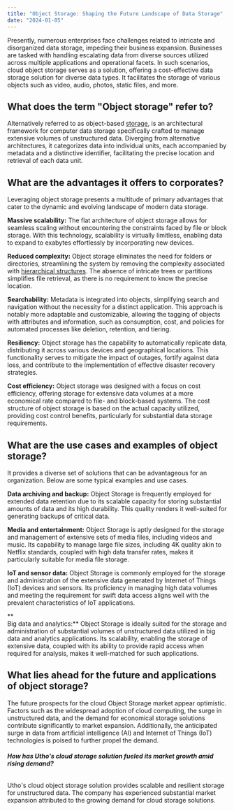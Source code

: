 ```yaml
---
title: "Object Storage: Shaping the Future Landscape of Data Storage"
date: "2024-01-05"
---
```


  

Presently, numerous enterprises face challenges related to intricate and disorganized data storage, impeding their business expansion. Businesses are tasked with handling escalating data from diverse sources utilized across multiple applications and operational facets. In such scenarios, cloud object storage serves as a solution, offering a cost-effective data storage solution for diverse data types. It facilitates the storage of various objects such as video, audio, photos, static files, and more.  

## **What does the term "Object storage" refer to?**  

Alternatively referred to as object-based [storage](https://utho.com/archive-storage), is an architectural framework for computer data storage specifically crafted to manage extensive volumes of unstructured data. Diverging from alternative architectures, it categorizes data into individual units, each accompanied by metadata and a distinctive identifier, facilitating the precise location and retrieval of each data unit.  

## **What are the advantages it offers to** **corporates?**

Leveraging object storage presents a multitude of primary advantages that cater to the dynamic and evolving landscape of modern data storage.  

**Massive scalability:** The flat architecture of object storage allows for seamless scaling without encountering the constraints faced by file or block storage. With this technology, scalability is virtually limitless, enabling data to expand to exabytes effortlessly by incorporating new devices.  

**Reduced complexity:** Object storage eliminates the need for folders or directories, streamlining the system by removing the complexity associated with [hierarchical structures](https://chisellabs.com/glossary/what-is-hierarchical-structure/). The absence of intricate trees or partitions simplifies file retrieval, as there is no requirement to know the precise location.  

**Searchability:** Metadata is integrated into objects, simplifying search and navigation without the necessity for a distinct application. This approach is notably more adaptable and customizable, allowing the tagging of objects with attributes and information, such as consumption, cost, and policies for automated processes like deletion, retention, and tiering.

  
**Resiliency:** Object storage has the capability to automatically replicate data, distributing it across various devices and geographical locations. This functionality serves to mitigate the impact of outages, fortify against data loss, and contribute to the implementation of effective disaster recovery strategies.  

**Cost efficiency:** Object storage was designed with a focus on cost efficiency, offering storage for extensive data volumes at a more economical rate compared to file- and block-based systems. The cost structure of object storage is based on the actual capacity utilized, providing cost control benefits, particularly for substantial data storage requirements.  

## **What are the use cases and examples of object storage?**  

It provides a diverse set of solutions that can be advantageous for an organization. Below are some typical examples and use cases.  

**Data archiving and backup:** Object Storage is frequently employed for extended data retention due to its scalable capacity for storing substantial amounts of data and its high durability. This quality renders it well-suited for generating backups of critical data.  
  
**Media and entertainment:** Object Storage is aptly designed for the storage and management of extensive sets of media files, including videos and music. Its capability to manage large file sizes, including 4K quality akin to Netflix standards, coupled with high data transfer rates, makes it particularly suitable for media file storage.

**IoT and sensor data:** Object Storage is commonly employed for the storage and administration of the extensive data generated by Internet of Things (IoT) devices and sensors. Its proficiency in managing high data volumes and meeting the requirement for swift data access aligns well with the prevalent characteristics of IoT applications.

**  
Big data and analytics:** Object Storage is ideally suited for the storage and administration of substantial volumes of unstructured data utilized in big data and analytics applications. Its scalability, enabling the storage of extensive data, coupled with its ability to provide rapid access when required for analysis, makes it well-matched for such applications.  

## **What lies ahead for the future and applications of object storage?**  

The future prospects for the cloud Object Storage market appear optimistic. Factors such as the widespread adoption of cloud computing, the surge in unstructured data, and the demand for economical storage solutions contribute significantly to market expansion. Additionally, the anticipated surge in data from artificial intelligence (AI) and Internet of Things (IoT) technologies is poised to further propel the demand.  

###### **How has Utho's cloud storage solution fueled its market growth amid rising demand?**  

Utho's cloud object storage solution provides scalable and resilient storage for unstructured data. The company has experienced substantial market expansion attributed to the growing demand for cloud storage solutions.
